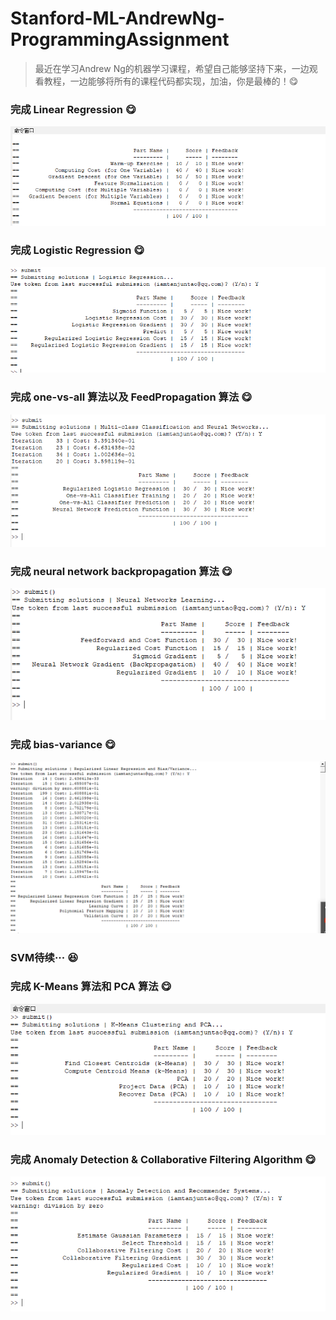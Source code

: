 # Stanford-ML-AndrewNg-ProgrammingAssignment
> 最近在学习Andrew Ng的机器学习课程，希望自己能够坚持下来，一边观看教程，一边能够将所有的课程代码都实现，加油，你是最棒的！:yum:


### 完成 Linear Regression :yum:
![](imgs/作业1.png)


### 完成 Logistic Regression :yum:
![](imgs/作业2.png)

### 完成 one-vs-all 算法以及 FeedPropagation 算法 :yum:
![](imgs/作业3.png)

### 完成 neural network backpropagation 算法 :yum:
![](imgs/作业4.png)

### 完成 bias-variance :yum:
![](imgs/作业5.png)

### SVM待续··· :satisfied:

### 完成 K-Means 算法和 PCA 算法 :yum:
![](imgs/作业7.png)

### 完成 Anomaly Detection & Collaborative Filtering Algorithm :yum:

![](imgs/作业8.png)



